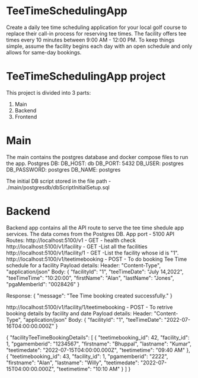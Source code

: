 # TeeTimeSchedulingApp
Create a daily tee time scheduling application for your local golf course to replace their call-in process for reserving tee times. The facility offers tee times every 10 minutes between 9:00 AM - 12:00 PM. To keep things simple, assume the facility begins each day with an open schedule and only allows for same-day bookings.

# TeeTimeSchedulingApp project
This project is divided into 3 parts:
  1) Main
  2) Backend
  3) Frontend

# Main
The main contains the postgres database and docker compose files to run the app.
Postgres DB:
DB_HOST: db
DB_PORT: 5432
DB_USER: postgres
DB_PASSWORD: postgres
DB_NAME: postgres

The initial DB script stored in the file path - ./main/postgresdb/dbScriptInitialSetup.sql
    

# Backend
Backend app contains all the API route to serve the tee time shedule app services. The data comes from the Postgres DB.
App port - 5100
API Routes:
http://localhost:5100/v1 - GET - health check
http://localhost:5100/v1/facility - GET -List all the facilities
http://localhost:5100/v1/facility/1 - GET -List the facility whose id is "1".
http://localhost:5100/v1/teetimebooking - POST - To do booking Tee Time schedule for a facility
Payload details:
Header:
"Content-Type", "application/json"
Body:
{
    "facilityId": "1",
    "teeTimeDate": "July 14,2022",
    "teeTimeTime": "10:20:00",
    "firstName": "Alan",
    "lastName": "Jones",
    "pgaMemberId": "0028426"
}

Response:
{
    "message": "Tee Time booking created successfully."
}

http://localhost:5100/v1/facility/1/teetimebooking - POST - To retrive booking details by facility and date
Payload details:
Header:
"Content-Type", "application/json"
Body:
{
    "facilityId": "1",
    "teeTimeDate": "2022-07-16T04:00:00.000Z"
}


{
    "facilityTeeTimeBookingDetails": [
        {
            "teetimebooking_id": 42,
            "facility_id": 1,
            "pgamemberid": "1234567",
            "firstname": "Bhuppal",
            "lastname": "Kumar",
            "teetimedate": "2022-07-15T04:00:00.000Z",
            "teetimetime": "09:40 AM"
        },
        {
            "teetimebooking_id": 43,
            "facility_id": 1,
            "pgamemberid": "2222",
            "firstname": "Alan",
            "lastname": "Willy",
            "teetimedate": "2022-07-15T04:00:00.000Z",
            "teetimetime": "10:10 AM"
        }
    ]
}


